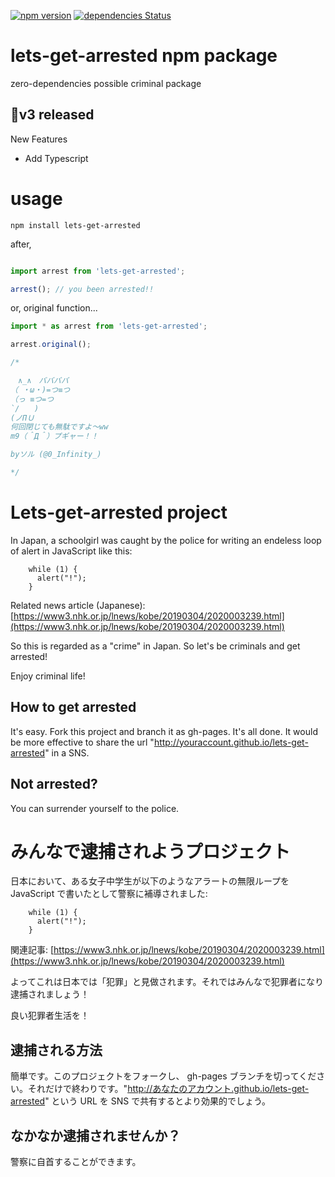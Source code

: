 [![npm version](https://badge.fury.io/js/lets-get-arrested.svg)](https://badge.fury.io/js/lets-get-arrested)
[![dependencies Status](https://david-dm.org/origamium/lets-get-arrested/status.svg)](https://david-dm.org/origamium/lets-get-arrested)  


# lets-get-arrested npm package
zero-dependencies possible criminal package

## 🎉v3 released
New Features

- Add Typescript

# usage

```
npm install lets-get-arrested
```

after,

```js

import arrest from 'lets-get-arrested';

arrest(); // you been arrested!!

```

or, original function...


```js
import * as arrest from 'lets-get-arrested';

arrest.original();

/*

　∧_∧　ババババ
（ ・ω・)=つ≡つ
（っ ≡つ=つ
`/　　)
(ノΠＵ
何回閉じても無駄ですよ～ww
m9（＾Д＾）プギャー！！

byソル (@0_Infinity_)

*/

```

# Lets-get-arrested project

In Japan, a schoolgirl was caught by the police for writing an endeless loop of alert in JavaScript like this:

        while (1) {
          alert("!");
        }

Related news article (Japanese):
[https://www3.nhk.or.jp/lnews/kobe/20190304/2020003239.html](https://www3.nhk.or.jp/lnews/kobe/20190304/2020003239.html)

So this is regarded as a "crime" in Japan. So let's be criminals and get arrested!

Enjoy criminal life!

## How to get arrested

It's easy. Fork this project and branch it as gh-pages. It's all done. It would be more effective to share the url "http://youraccount.github.io/lets-get-arrested" in a SNS.

## Not arrested?

You can surrender yourself to the police.

# みんなで逮捕されようプロジェクト

日本において、ある女子中学生が以下のようなアラートの無限ループを JavaScript で書いたとして警察に補導されました:

        while (1) {
          alert("!");
        }

関連記事:
[https://www3.nhk.or.jp/lnews/kobe/20190304/2020003239.html](https://www3.nhk.or.jp/lnews/kobe/20190304/2020003239.html)

よってこれは日本では「犯罪」と見做されます。それではみんなで犯罪者になり逮捕されましょう！

良い犯罪者生活を！

## 逮捕される方法

簡単です。このプロジェクトをフォークし、 gh-pages ブランチを切ってください。それだけで終わりです。"http://あなたのアカウント.github.io/lets-get-arrested" という URL を SNS で共有するとより効果的でしょう。

## なかなか逮捕されませんか？

警察に自首することができます。
